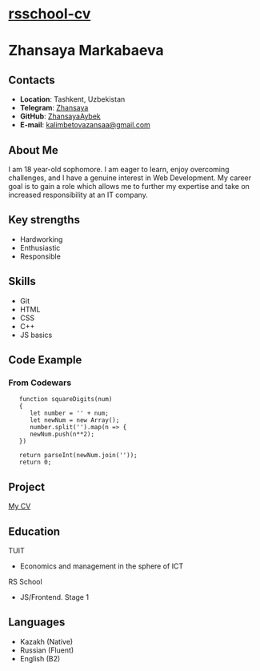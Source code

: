 # **[rsschool-cv](https://ZhansayaAybek.github.io/rsschool-cv/)**
# **Zhansaya Markabaeva**
## **Contacts**
- **Location**: Tashkent, Uzbekistan
- **Telegram**: [Zhansaya](https://t.me/zhansaya_markabaeva)
- **GitHub**: [ZhansayaAybek](https://github.com/ZhansayaAybek)
- **E-mail**: kalimbetovazansaa@gmail.com
## **About Me**
I am 18 year-old sophomore. I am eager to learn, enjoy overcoming challenges, and I have a genuine interest in Web Development. My career goal is to gain a role which allows me to further my expertise and take on increased responsibility at an IT company.
   
## **Key strengths**
- Hardworking
- Enthusiastic
- Responsible

## **Skills**
- Git
- HTML
- CSS
- C++
- JS basics

## **Code Example**
### From Codewars
```
   function squareDigits(num)
   {
      let number = '' + num;
      let newNum = new Array();
      number.split('').map(n => {
      newNum.push(n**2);
   })
  
   return parseInt(newNum.join(''));
   return 0;
```
## **Project** 
<a href="https://ZhansayaAybek.github.io/rsschool-cv/">My CV</a> 

## **Education**
TUIT
- Economics and management in the sphere of ICT

RS School
- JS/Frontend. Stage 1
## **Languages**
- Kazakh (Native)
- Russian (Fluent)
- English (B2)
